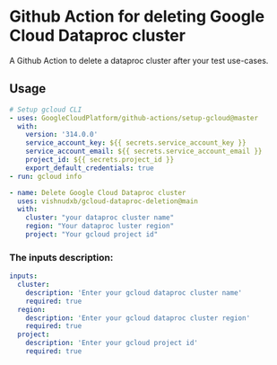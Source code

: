 
# Github Action for deleting Google Cloud Dataproc cluster

A Github Action to delete a dataproc cluster after your test use-cases.

## Usage

```yaml
# Setup gcloud CLI
- uses: GoogleCloudPlatform/github-actions/setup-gcloud@master
  with:
    version: '314.0.0'
    service_account_key: ${{ secrets.service_account_key }}
    service_account_email: ${{ secrets.service_account_email }}
    project_id: ${{ secrets.project_id }}
    export_default_credentials: true
- run: gcloud info

- name: Delete Google Cloud Dataproc cluster
  uses: vishnudxb/gcloud-dataproc-deletion@main
  with:
    cluster: "your dataproc cluster name"
    region: "Your dataproc luster region"
    project: "Your gcloud project id"

```

### The inputs description:

```yaml
inputs:
  cluster:
    description: 'Enter your gcloud dataproc cluster name'
    required: true
  region:
    description: 'Enter your gcloud dataproc cluster region'
    required: true
  project:
    description: 'Enter your gcloud project id'
    required: true
```
